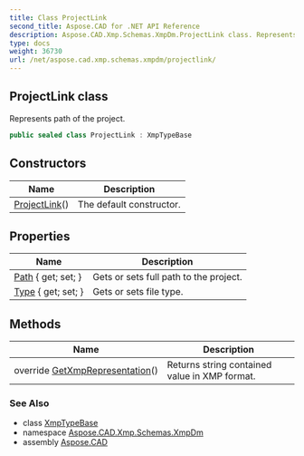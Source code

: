 ```yaml
---
title: Class ProjectLink
second_title: Aspose.CAD for .NET API Reference
description: Aspose.CAD.Xmp.Schemas.XmpDm.ProjectLink class. Represents path of the project
type: docs
weight: 36730
url: /net/aspose.cad.xmp.schemas.xmpdm/projectlink/
---
```

## ProjectLink class

Represents path of the project.

```csharp
public sealed class ProjectLink : XmpTypeBase
```

## Constructors

| Name | Description |
| --- | --- |
| [ProjectLink](projectlink/)() | The default constructor. |

## Properties

| Name | Description |
| --- | --- |
| [Path](../../aspose.cad.xmp.schemas.xmpdm/projectlink/path/) { get; set; } | Gets or sets full path to the project. |
| [Type](../../aspose.cad.xmp.schemas.xmpdm/projectlink/type/) { get; set; } | Gets or sets file type. |

## Methods

| Name | Description |
| --- | --- |
| override [GetXmpRepresentation](../../aspose.cad.xmp.schemas.xmpdm/projectlink/getxmprepresentation/)() | Returns string contained value in XMP format. |

### See Also

* class [XmpTypeBase](../../aspose.cad.xmp.types/xmptypebase/)
* namespace [Aspose.CAD.Xmp.Schemas.XmpDm](../../aspose.cad.xmp.schemas.xmpdm/)
* assembly [Aspose.CAD](../../)


